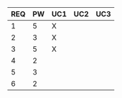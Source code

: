 | **REQ** | **PW** | **UC1** | **UC2** | **UC3** |
| ------- | ------ | ------- | ------- | ------- |
| 1 | 5 | X |  |  |
| 2 | 3 | X |  |  |
| 3 | 5 | X |  |  |
| 4 | 2 |  |  |  |
| 5 | 3 |  |  |  |
| 6 | 2 |  |  |  |
